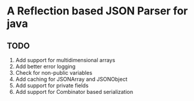 # A Reflection based JSON Parser for java




## TODO
1. Add support for multidimensional arrays
2. Add better error logging
3. Check for non-public variables
4. Add caching for JSONArray and JSONObject
5. Add support for private fields
6. Add support for Combinator based serialization
